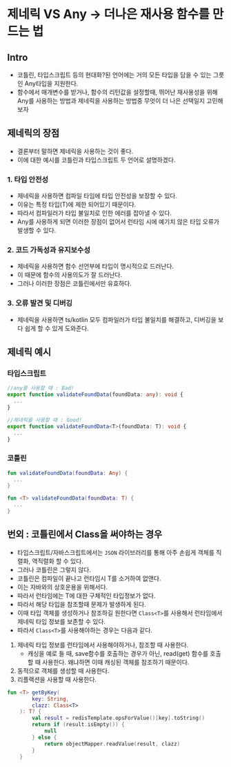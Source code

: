 # 제네릭 VS Any -> 더나은 재사용 함수를 만드는 법

## Intro

- 코틀린, 타입스크립트 등의 현대화?된 언어에는 거의 모든 타입을 담을 수 있는 그릇인 Any타입을 지원한다.
- 함수에서 매개변수를 받거나, 함수의 리턴값을 설정할때, 뛰어난 재사용성을 위해 Any를 사용하는 방법과 제네릭을 사용하는 방법중 무엇이 더 나은 선택일지 고민해보자

## 제네릭의 장점

- 결론부터 말하면 제네릭을 사용하는 것이 좋다.
- 이에 대한 예시를 코틀린과 타입스크립트 두 언어로 설명하겠다.

### 1. 타입 안전성

- 제네릭을 사용하면 컴파일 타임에 타입 안전성을 보장할 수 있다.
- 이유는 특정 타입(T)에 제한 되어있기 때문이다.
- 따라서 컴파일러가 타입 불일치로 인한 에러를 잡아낼 수 있다.
- Any를 사용하게 되면 이러한 장점이 없어서 런타임 시에 예기치 않은 타입 오류가 발생할 수 있다.

### 2. 코드 가독성과 유지보수성

- 제네릭을 사용하면 함수 선언부에 타입이 명시적으로 드러난다.
- 이 때문에 함수의 사용의도가 잘 드러난다.
- 그러나 이러한 장점은 코틀린에서만 유효하다.

### 3. 오류 발견 및 디버깅

- 제네릭을 사용하면 ts/kotlin 모두 컴파일러가 타입 불일치를 해결하고, 디버깅을 보다 쉽게 할 수 있게 도와준다.

## 제네릭 예시

### 타입스크립트

```typescript
//any를 사용할 때 : Bad!
export function validateFoundData(foundData: any): void {
  ...
}

//제네릭을 사용할 때 : Good!
export function validateFoundData<T>(foundData: T): void {
  ...
}
```

### 코틀린

```kotlin
fun validateFoundData(foundData: Any) {
  ...
}

fun <T> validateFoundData(foundData: T) {
  ...
}
```

## 번외 : 코틀린에서 Class<T>을 써야하는 경우

- 타입스크립트/자바스크립트에서는 `JSON` 라이브러리를 통해 아주 손쉽게 객체를 직렬화, 역직렬화 할 수 있다.
- 그러나 코틀린은 그렇지 않다.
- 코틀린은 컴파일이 끝나고 런타임시 T를 소거하여 없앤다.
- 이는 자바와의 상호운용을 위해서다.
- 따라서 런타임에는 T에 대한 구체적인 타입정보가 없다.
- 따라서 해당 타입을 참조할때 문제가 발생하게 된다.
- 이때 타입 객체를 생성하거나 참조하길 원한다면 `Class<T>`를 사용해서 런타임에서 제네릭 타입 정보를 보존할 수 있다.
- 따라서 `Class<T>`를 사용해야하는 경우는 다음과 같다.

1. 제네릭 타입 정보를 런타임에서 사용해야하거나, 참조할 때 사용한다.
   - 캐싱을 예로 들 때, save함수를 호출하는 경우가 아닌, read(get) 함수를 호출할 때 사용한다. 왜냐하면 이때 캐싱된 객체를 참조하기 때문이다.
2. 동적으로 객체를 생성할 때 사용한다.
3. 리플랙션을 사용할 때 사용한다.

```kotlin
fun <T> getByKey(
        key: String,
        clazz: Class<T>
    ): T? {
        val result = redisTemplate.opsForValue()[key].toString()
        return if (result.isEmpty()) {
            null
        } else {
            return objectMapper.readValue(result, clazz)
        }
    }
```
